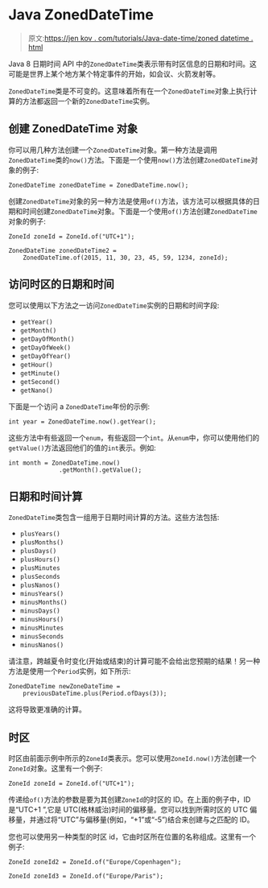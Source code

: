 # Java ZonedDateTime

> 原文:[https://jen kov . com/tutorials/Java-date-time/zoned datetime . html](https://jenkov.com/tutorials/java-date-time/zoneddatetime.html)

Java 8 日期时间 API 中的`ZonedDateTime`类表示带有时区信息的日期和时间。这可能是世界上某个地方某个特定事件的开始，如会议、火箭发射等。

`ZonedDateTime`类是不可变的。这意味着所有在一个`ZonedDateTime`对象上执行计算的方法都返回一个新的`ZonedDateTime`实例。

## 创建 ZonedDateTime 对象

你可以用几种方法创建一个`ZonedDateTime`对象。第一种方法是调用`ZonedDateTime`类的`now()`方法。下面是一个使用`now()`方法创建`ZonedDateTime`对象的例子:

```
ZonedDateTime zonedDateTime = ZonedDateTime.now();

```

创建`ZonedDateTime`对象的另一种方法是使用`of()`方法，该方法可以根据具体的日期和时间创建`ZonedDateTime`对象。下面是一个使用`of()`方法创建`ZonedDateTime`对象的例子:

```
ZoneId zoneId = ZoneId.of("UTC+1");

ZonedDateTime zonedDateTime2 =
    ZonedDateTime.of(2015, 11, 30, 23, 45, 59, 1234, zoneId);

```

## 访问时区的日期和时间

您可以使用以下方法之一访问`ZonedDateTime`实例的日期和时间字段:

*   `getYear()`
*   `getMonth()`
*   `getDayOfMonth()`
*   `getDayOfWeek()`
*   `getDayOfYear()`
*   `getHour()`
*   `getMinute()`
*   `getSecond()`
*   `getNano()`

下面是一个访问 a `ZonedDateTime`年份的示例:

```
int year = ZonedDateTime.now().getYear();

```

这些方法中有些返回一个`enum`，有些返回一个`int`。从`enum`中，你可以使用他们的`getValue()`方法返回他们的值的`int`表示。例如:

```
int month = ZonedDateTime.now()
              .getMonth().getValue();

```

## 日期和时间计算

`ZonedDateTime`类包含一组用于日期时间计算的方法。这些方法包括:

*   `plusYears()`
*   `plusMonths()`
*   `plusDays()`
*   `plusHours()`
*   `plusMinutes`
*   `plusSeconds`
*   `plusNanos()`
*   `minusYears()`
*   `minusMonths()`
*   `minusDays()`
*   `minusHours()`
*   `minusMinutes`
*   `minusSeconds`
*   `minusNanos()`

请注意，跨越夏令时变化(开始或结束)的计算可能不会给出您预期的结果！另一种方法是使用一个`Period`实例，如下所示:

```
ZonedDateTime newZoneDateTime =
    previousDateTime.plus(Period.ofDays(3));

```

这将导致更准确的计算。

## 时区

时区由前面示例中所示的`ZoneId`类表示。您可以使用`ZoneId.now()`方法创建一个`ZoneId`对象。这里有一个例子:

```
ZoneId zoneId = ZoneId.of("UTC+1");

```

传递给`of()`方法的参数是要为其创建`ZoneId`的时区的 ID。在上面的例子中，ID 是“UTC+1 ”,它是 UTC(格林威治)时间的偏移量。您可以找到所需时区的 UTC 偏移量，并通过将“UTC”与偏移量(例如，“+1”或“-5”)结合来创建与之匹配的 ID。

您也可以使用另一种类型的时区 id，它由时区所在位置的名称组成。这里有一个例子:

```
ZoneId zoneId2 = ZoneId.of("Europe/Copenhagen");

ZoneId zoneId3 = ZoneId.of("Europe/Paris");

```